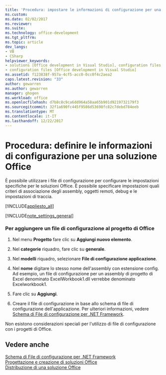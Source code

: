 ```yaml
---
title: 'Procedura: impostare le informazioni di configurazione per una soluzione Office | Documenti Microsoft'
ms.custom: 
ms.date: 02/02/2017
ms.reviewer: 
ms.suite: 
ms.technology: office-development
ms.tgt_pltfrm: 
ms.topic: article
dev_langs:
- VB
- CSharp
helpviewer_keywords:
- solutions [Office development in Visual Studio], configuration files
- configuration files [Office development in Visual Studio]
ms.assetid: f123838f-957a-4cf5-acc0-0cc0f4c2aea2
caps.latest.revision: "33"
author: gewarren
ms.author: gewarren
manager: ghogen
ms.workload: office
ms.openlocfilehash: d7b8c8c9ca6dd964a58aa65b901d9219732179f3
ms.sourcegitcommit: 32f1a690fc445f9586d53698fc82c7debd784eeb
ms.translationtype: MT
ms.contentlocale: it-IT
ms.lasthandoff: 12/22/2017
---
```

# <a name="how-to-set-up-configuration-information-for-an-office-solution"></a>Procedura: definire le informazioni di configurazione per una soluzione Office
  È possibile utilizzare i file di configurazione per configurare le impostazioni specifiche per le soluzioni Office. È possibile specificare impostazioni quali criteri di associazione degli assembly, oggetti remoti, debug e le impostazioni di traccia.  
  
 [!INCLUDE[appliesto_all](../vsto/includes/appliesto-all-md.md)]  
  
 [!INCLUDE[note_settings_general](../sharepoint/includes/note-settings-general-md.md)]  
  
### <a name="to-add-a-configuration-file-to-your-office-project"></a>Per aggiungere un file di configurazione al progetto di Office  
  
1.  Nel menu **Progetto** fare clic su **Aggiungi nuovo elemento**.  
  
2.  Nel **categorie** riquadro, fare clic su **generale**.  
  
3.  Nel **modelli** riquadro, selezionare **File di configurazione applicazione**.  
  
4.  Nel **nome** digitare lo stesso nome dell'assembly con estensione config. Ad esempio, un file di configurazione per un assembly di progetto di Excel denominato ExcelWorkbook1.dll verrebbe denominato Excelworkbook1.  
  
5.  Fare clic su **Aggiungi**.  
  
6.  Creare il file di configurazione in base allo schema di file di configurazione dell'applicazione. Per ulteriori informazioni, vedere [Schema di File di configurazione per .NET Framework](/dotnet/framework/configure-apps/file-schema/index).  
  
 Non esistono considerazioni speciali per l'utilizzo di file di configurazione con i progetti di Office.  
  
## <a name="see-also"></a>Vedere anche  
 [Schema di File di configurazione per .NET Framework](/dotnet/framework/configure-apps/file-schema/index)   
 [Progettazione e creazione di soluzioni Office](../vsto/designing-and-creating-office-solutions.md)   
 [Distribuzione di una soluzione Office](../vsto/deploying-an-office-solution.md)  
  
  